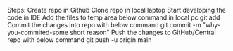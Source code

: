Steps:
Create repo in Github
Clone repo in local laptop
Start developing the code in IDE
Add the files to temp area below command in local pc
git add <file-name>  
Commit the changes into repo with below command
git commit -m "why-you-commited-some short reason"
Push the changes to GitHub/Central repo with below command
git push -u origin main